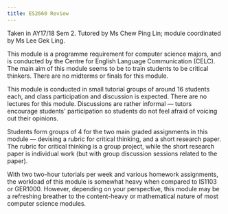 ```yaml
---
title: ES2660 Review
---
```


Taken in AY17/18 Sem 2.  Tutored by Ms Chew Ping Lin; module coordinated by Ms Lee Gek Ling.

This module is a programme requirement for computer science majors, and is conducted by the Centre for English Language Communication (CELC).  The main aim of this module seems to be to train students to be critical thinkers.  There are no midterms or finals for this module.

This module is conducted in small tutorial groups of around 16 students each, and class participation and discussion is expected.  There are no lectures for this module.  Discussions are rather informal — tutors encourage students' participation so students do not feel afraid of voicing out their opinions.

Students form groups of 4 for the two main graded assignments in this module — devising a rubric for critical thinking, and a short research paper.  The rubric for critical thinking is a group project, while the short research paper is individual work (but with group discussion sessions related to the paper).

With two two-hour tutorials per week and various homework assignments, the workload of this module is somewhat heavy when compared to IS1103 or GER1000.  However, depending on your perspective, this module may be a refreshing breather to the content-heavy or mathematical nature of most computer science modules.